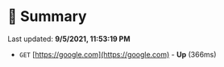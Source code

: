 # 📖 Summary
Last updated: **9/5/2021, 11:53:19 PM**

- `GET` [https://google.com](https://google.com) - **Up** (366ms)

